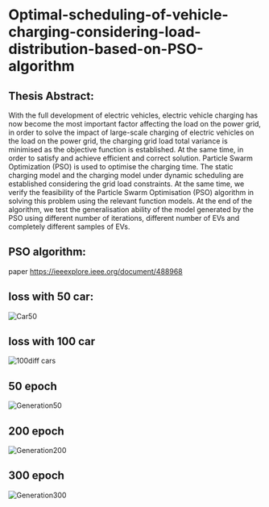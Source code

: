 # Optimal-scheduling-of-vehicle-charging-considering-load-distribution-based-on-PSO-algorithm
## Thesis Abstract:

With the full development of electric vehicles, electric vehicle charging has now become the most important factor affecting the load on the power grid, in order to solve the impact of large-scale charging of electric vehicles on the load on the power grid, the charging grid load total variance is minimised as the objective function is established. At the same time, in order to satisfy and achieve efficient and correct solution. Particle Swarm Optimization (PSO) is used to optimise the charging time. The static charging model and the charging model under dynamic scheduling are established considering the grid load constraints. At the same time, we verify the feasibility of the Particle Swarm Optimisation (PSO) algorithm in solving this problem using the relevant function models. At the end of the algorithm, we test the generalisation ability of the model generated by the PSO using different number of iterations, different number of EVs and completely different samples of EVs. 
## PSO algorithm:
paper https://ieeexplore.ieee.org/document/488968

## loss with 50 car:
![Car50](https://github.com/tori-hotaru/Optimal-scheduling-of-vehicle-charging-considering-load-distribution-based-on-PSO-algorithm/assets/58972377/1ad3bd6e-0bd8-4ccf-8357-0ee07a437e89)
## loss with 100 car
![100diff cars](https://github.com/tori-hotaru/Optimal-scheduling-of-vehicle-charging-considering-load-distribution-based-on-PSO-algorithm/assets/58972377/16b05f39-3996-4ccc-8482-be7bd2f1ac01)

## 50 epoch
![Generation50](https://github.com/tori-hotaru/Optimal-scheduling-of-vehicle-charging-considering-load-distribution-based-on-PSO-algorithm/assets/58972377/bcb09b22-e452-4bcb-9d5a-d7263509ad78)

## 200 epoch
![Generation200](https://github.com/tori-hotaru/Optimal-scheduling-of-vehicle-charging-considering-load-distribution-based-on-PSO-algorithm/assets/58972377/bc6e3811-1244-4be4-af05-4e8a14e6f919)

## 300 epoch
![Generation300](https://github.com/tori-hotaru/Optimal-scheduling-of-vehicle-charging-considering-load-distribution-based-on-PSO-algorithm/assets/58972377/1fce050f-9a8f-4174-9609-6667364992be)




